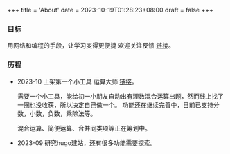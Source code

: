 +++
title = 'About'
date = 2023-10-19T01:28:23+08:00
draft = false
+++

### 目标

用网络和编程的手段，让学习变得更便捷
欢迎关注反馈  [链接](https://twitter.com/bliang0623)。

### 历程

- 2023-10 上架第一个小工具 运算大师  [链接](/posts/calculator/)。

   需要一个小工具，能给初一小朋友自动出有理数混合运算出题，然而线上找了一圈也没收获，所以决定自己做一个。
   功能还在继续完善中，目前已支持分数，小数，负数，乘除法等。
   
   混合运算、简便运算、合并同类项等正在筹划中。

- 2023-09 研究hugo建站，还有很多功能需要探索。
